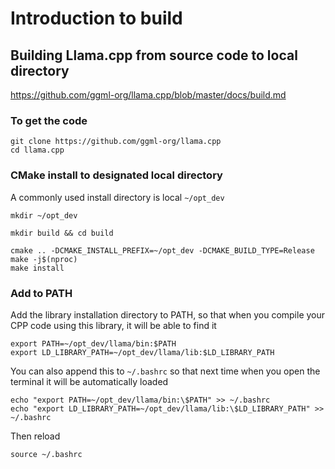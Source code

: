 # Introduction to build


## Building Llama.cpp from source code to local directory


https://github.com/ggml-org/llama.cpp/blob/master/docs/build.md 


### To get the code

```
git clone https://github.com/ggml-org/llama.cpp
cd llama.cpp
```

### CMake install to designated local directory

A commonly used install directory is local ```~/opt_dev```

```
mkdir ~/opt_dev

mkdir build && cd build

cmake .. -DCMAKE_INSTALL_PREFIX=~/opt_dev -DCMAKE_BUILD_TYPE=Release
make -j$(nproc)
make install
```

### Add to PATH

Add the library installation directory to PATH, so that when you compile your CPP code using this library, it will be able to find it

```
export PATH=~/opt_dev/llama/bin:$PATH
export LD_LIBRARY_PATH=~/opt_dev/llama/lib:$LD_LIBRARY_PATH
```

You can also append this to ```~/.bashrc``` so that next time when you open the terminal it will be automatically loaded

```
echo "export PATH=~/opt_dev/llama/bin:\$PATH" >> ~/.bashrc
echo "export LD_LIBRARY_PATH=~/opt_dev/llama/lib:\$LD_LIBRARY_PATH" >> ~/.bashrc
```

Then reload
```
source ~/.bashrc
```